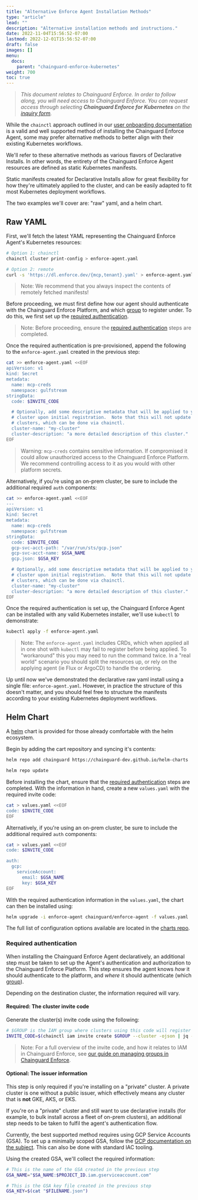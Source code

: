 ```yaml
---
title: "Alternative Enforce Agent Installation Methods"
type: "article"
lead: ""
description: "Alternative installation methods and instructions."
date: 2022-11-04T15:56:52-07:00
lastmod: 2022-12-01T15:56:52-07:00
draft: false
images: []
menu:
  docs:
    parent: "chainguard-enforce-kubernetes"
weight: 700
toc: true
---
```


> _This document relates to Chainguard Enforce. In order to follow along, you will need access to Chainguard Enforce. You can request access through selecting **Chainguard Enforce for Kubernetes** on the [inquiry form](https://www.chainguard.dev/get-demo?utm_source=docs)._

While the `chainctl` approach outlined in our [user onboarding documentation](../chainguard-enforce-user-onboarding/) is a valid and well supported method of installing the Chainguard Enforce Agent, some may prefer alternative methods to better align with their existing Kubernetes workflows.

We'll refer to these alternative methods as various flavors of Declarative Installs. In other words, the entirety of the Chainguard Enforce Agent resources are defined as static Kubernetes manifests.

Static manifests created for Declarative Installs allow for great flexibility for how they're ultimately applied to the cluster, and can be easily adapted to fit most Kubernetes deployment workflows.

The two examples we'll cover are: "raw" yaml, and a helm chart.

## Raw YAML

First, we'll fetch the latest YAML representing the Chainguard Enforce Agent's Kubernetes resources:

```bash
# Option 1: chainctl
chainctl cluster print-config > enforce-agent.yaml

# Option 2: remote
curl -s 'https://dl.enforce.dev/{mcp,tenant}.yaml' > enforce-agent.yaml
```

> Note: We recommend that you always inspect the contents of remotely fetched manifests!

Before proceeding, we must first define how our agent should authenticate with the Chainguard Enforce Platform, and which [group](../how-to-manage-iam-groups-in-chainguard-enforce/) to register under. To do this, we first set up the [required authentication](#required-authentication).

> Note: Before proceeding, ensure the [required authentication](#required-authentication) steps are completed.

Once the required authentication is pre-provisioned, append the following to the `enforce-agent.yaml` created in the previous step:

```bash
cat >> enforce-agent.yaml <<EOF
apiVersion: v1
kind: Secret
metadata:
  name: mcp-creds
  namespace: gulfstream
stringData:
  code: $INVITE_CODE

  # Optionally, add some descriptive metadata that will be applied to your
  # cluster upon initial registration.  Note that this will not update existing
  # clusters, which can be done via chainctl.
  cluster-name: "my-cluster"
  cluster-description: "a more detailed description of this cluster."
EOF
```

> Warning: `mcp-creds` contains sensitive information. If compromised it could allow unauthorized access to the Chainguard Enforce Platform. We recommend controlling access to it as you would with other platform secrets.

Alternatively, if you're using an on-prem cluster, be sure to include the additional required `auth` components:

```bash
cat >> enforce-agent.yaml <<EOF
---
apiVersion: v1
kind: Secret
metadata:
  name: mcp-creds
  namespace: gulfstream
stringData:
  code: $INVITE_CODE
  gcp-svc-acct-path: "/var/run/sts/gcp.json"
  gcp-svc-acct-name: $GSA_NAME
  gcp.json: $GSA_KEY

  # Optionally, add some descriptive metadata that will be applied to your
  # cluster upon initial registration.  Note that this will not update existing
  # clusters, which can be done via chainctl.
  cluster-name: "my-cluster"
  cluster-description: "a more detailed description of this cluster."
EOF
```

Once the required authentication is set up, the Chainguard Enforce Agent can be installed with any valid Kubernetes installer, we'll use `kubectl` to demonstrate:

```bash
kubectl apply -f enforce-agent.yaml
```

> Note: The `enforce-agent.yaml` includes CRDs, which when applied all in one shot with `kubectl` may fail to register before being applied. To "workaround" this you may need to run the command twice. In a "real world" scenario you should split the resources up, or rely on the applying agent (ie Flux or ArgoCD) to handle the ordering.

Up until now we've demonstrated the declarative raw yaml install using a single file: `enforce-agent.yaml`. However, in practice the structure of this doesn't matter, and you should feel free to structure the manifests according to your existing Kubernetes deployment workflows.

## Helm Chart

A [helm](https://helm.sh) chart is provided for those already comfortable with the helm ecosystem.

Begin by adding the cart repository and syncing it's contents:

```bash
helm repo add chainguard https://chainguard-dev.github.io/helm-charts

helm repo update
```

Before installing the chart, ensure that the [required authentication](#required-authentication) steps are completed. With the information in hand, create a new `values.yaml` with the required invite code:

```bash
cat > values.yaml <<EOF
code: $INVITE_CODE
EOF
```

Alternatively, if you're using an on-prem cluster, be sure to include the additional required `auth` components:

```bash
cat > values.yaml <<EOF
code: $INVITE_CODE

auth:
  gcp:
    serviceAccount:
      email: $GSA_NAME
      key: $GSA_KEY
EOF
```

With the required authentication information in the `values.yaml`, the chart can then be installed using:

```bash
helm upgrade -i enforce-agent chainguard/enforce-agent -f values.yaml
```

The full list of configuration options available are located in the [charts repo](https://github.com/chainguard-dev/helm-charts).

### Required authentication

When installing the Chainguard Enforce Agent declaratively, an additional step must be taken to set up the Agent's authentication and authorization to the Chainguard Enforce Platform. This step ensures the agent knows _how_ it should authenticate to the platform, and _where_ it should authenticate (which [group](../how-to-manage-iam-groups-in-chainguard-enforce/)).

Depending on the destination cluster, the information required will vary.

#### Required: The cluster invite code

Generate the cluster(s) invite code using the following:

```bash
# $GROUP is the IAM group where clusters using this code will register
INVITE_CODE=$(chainctl iam invite create $GROUP --cluster -ojson | jq -r '.code')
```

> Note: For a full overview of the invite code, and how it relates to IAM in Chainguard Enforce, see [our guide on managing groups in Chainguard Enforce](../how-to-manage-iam-groups-in-chainguard-enforce/).

#### Optional: The issuer information

This step is only required if you're installing on a "private" cluster. A private cluster is one without a public issuer, which effectively means any cluster that is __not__ GKE, AKS, or EKS.

If you're on a "private" cluster and still want to use declarative installs (for example, to bulk install across a fleet of on-prem clusters), an additional step needs to be taken to fulfil the agent's authentication flow.

Currently, the best supported method requires using GCP Service Accounts (GSA). To set up a minimally scoped GSA, follow the [GCP documentation on the subject](https://cloud.google.com/endpoints/docs/openapi/service-account-authentication#gcloud). This can also be done with standard IAC tooling.

Using the created GSA, we'll collect the required information:

```bash
# This is the name of the GSA created in the previous step
GSA_NAME="$SA_NAME:$PROJECT_ID.iam.gserviceaccount.com"

# This is the GSA key file created in the previous step
GSA_KEY=$(cat "$FILENAME.json")
```
